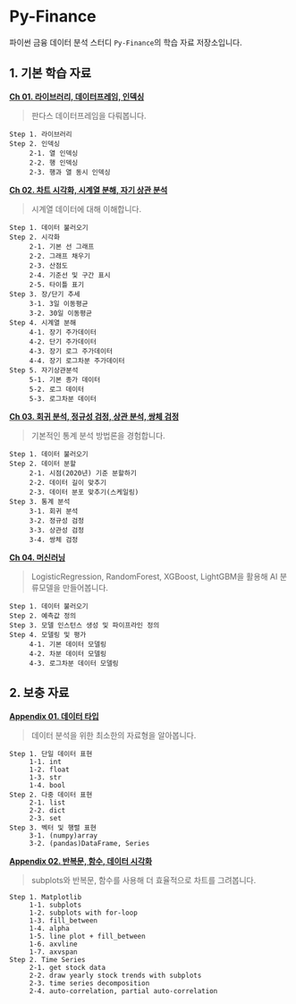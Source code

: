# Py-Finance
파이썬 금융 데이터 분석 스터디 `Py-Finance`의 학습 자료 저장소입니다.

## **1. 기본 학습 자료**

**[Ch 01. 라이브러리, 데이터프레임, 인덱싱](https://github.com/sw-song/py_finance/blob/main/tutorial/01/tutorial_01.ipynb)**
> 판다스 데이터프레임을 다뤄봅니다.
```
Step 1. 라이브러리
Step 2. 인덱싱
     2-1. 열 인덱싱
     2-2. 행 인덱싱
     2-3. 행과 열 동시 인덱싱
```

**[Ch 02. 차트 시각화, 시계열 분해, 자기 상관 분석](https://github.com/sw-song/py_finance/blob/main/tutorial/02/tutorial_02.ipynb)**
> 시계열 데이터에 대해 이해합니다.
```
Step 1. 데이터 불러오기
Step 2. 시각화
     2-1. 기본 선 그래프
     2-2. 그래프 채우기
     2-3. 산점도
     2-4. 기준선 및 구간 표시
     2-5. 타이틀 표기
Step 3. 장/단기 추세
     3-1. 3일 이동평균
     3-2. 30일 이동평균
Step 4. 시계열 분해
     4-1. 장기 주가데이터
     4-2. 단기 주가데이터
     4-3. 장기 로그 주가데이터
     4-4. 장기 로그차분 주가데이터
Step 5. 자기상관분석
     5-1. 기본 종가 데이터
     5-2. 로그 데이터
     5-3. 로그차분 데이터
```

**[Ch 03. 회귀 분석, 정규성 검정, 상관 분석, 쌍체 검정](https://github.com/sw-song/py_finance/blob/main/tutorial/03/tutorial_03.ipynb)**
> 기본적인 통계 분석 방법론을 경험합니다.
```
Step 1. 데이터 불러오기
Step 2. 데이터 분할
     2-1. 시점(2020년) 기준 분할하기
     2-2. 데이터 길이 맞추기
     2-3. 데이터 분포 맞추기(스케일링)
Step 3. 통계 분석
     3-1. 회귀 분석
     3-2. 정규성 검정
     3-3. 상관성 검정
     3-4. 쌍체 검정
```

**[Ch 04. 머신러닝](https://github.com/sw-song/py_finance/blob/main/tutorial/04/tutorial_04.ipynb)**
> LogisticRegression, RandomForest, XGBoost, LightGBM을 활용해 AI 분류모델을 만들어봅니다.
```
Step 1. 데이터 불러오기
Step 2. 예측값 정의
Step 3. 모델 인스턴스 생성 및 파이프라인 정의
Step 4. 모델링 및 평가
     4-1. 기본 데이터 모델링
     4-2. 차분 데이터 모델링
     4-3. 로그차분 데이터 모델링
```

## **2. 보충 자료**

**[Appendix 01. 데이터 타입](https://github.com/sw-song/py_finance/blob/main/tutorial/appendix/01/appendix_01.ipynb)**
> 데이터 분석을 위한 최소한의 자료형을 알아봅니다.
```
Step 1. 단일 데이터 표현
     1-1. int
     1-2. float
     1-3. str
     1-4. bool
Step 2. 다중 데이터 표현
     2-1. list
     2-2. dict
     2-3. set
Step 3. 벡터 및 행렬 표현
     3-1. (numpy)array
     3-2. (pandas)DataFrame, Series
```


**[Appendix 02. 반복문, 함수, 데이터 시각화](https://github.com/sw-song/py_finance/blob/main/tutorial/appendix/02/appendix_02.ipynb)**
> subplots와 반복문, 함수를 사용해 더 효율적으로 차트를 그려봅니다.
```
Step 1. Matplotlib
     1-1. subplots
     1-2. subplots with for-loop
     1-3. fill_between
     1-4. alpha
     1-5. line plot + fill_between
     1-6. axvline
     1-7. axvspan
Step 2. Time Series
     2-1. get stock data
     2-2. draw yearly stock trends with subplots
     2-3. time series decomposition
     2-4. auto-correlation, partial auto-correlation
```